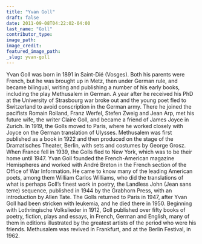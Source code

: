 ```yaml
---
title: "Yvan Goll"
draft: false
date: 2011-09-08T04:22:02-04:00
last_name: "Goll"
contributor_type:
image_path:
image_credit:
featured_image_path:
_slug: yvan-goll
---
```


Yvan Goll was born in 1891 in Saint-Dié (Vosges). Both his parents were French, but he was brought up in Metz, then under German rule, and became bilingual, writing and publishing a number of his early books, including the play Methusalem in German. A year after he received his PhD at the University of Strasbourg war broke out and the young poet fled to Switzerland to avoid conscription in the German army. There he joined the pacifists Romain Rolland, Franz Werfel, Stefen Zweig and Jean Arp, met his future wife, the writer Claire Goll, and became a friend of James Joyce in Zurich. In 1919, the Golls moved to Paris, where he worked closely with Joyce on the German translation of Ulysses. Methusalem was first published as a book in 1922 and then produced on the stage of the Dramatisches Theater, Berlin, with sets and costumes by George Grosz. When France fell in 1939, the Golls fled to New York, which was to be their home until 1947. Yvan Goll founded the French-American magazine Hemispheres and worked with André Breton in the French section of the Office of War Information. He came to know many of the leading American poets, among them William Carlos Williams, who did the translations of what is perhaps Goll’s finest work in poetry, the Landless John (Jean sans terre) sequence, published in 1944 by the Grabhorn Press, with an introduction by Allen Tate. The Golls returned to Paris in 1947, after Yvan Goll had been stricken with leukemia, and he died there in 1950. Beginning with Lothringische Volkslieder in 1912, Goll published over fifty books of poetry, fiction, plays and essays, in French, German and English, many of them in editions illustrated by the greatest artists of the period who were his friends. Methusalem was revived in Frankfurt, and at the Berlin Festival, in 1962.

